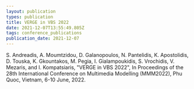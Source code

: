 ```yaml
---
layout: publication
types: publication
title: VERGE in VBS 2022
date: 2021-12-07T13:55:49.805Z
tags: conference_publications
publication_date: 2021-12-07
---
```

<!--StartFragment-->

S. Andreadis, A. Moumtzidou, D. Galanopoulos, N. Pantelidis, K. Apostolidis, D. Touska, K. Gkountakos, M. Pegia, I. Gialampoukidis, S. Vrochidis, V. Mezaris, and I. Kompatsiaris, "VERGE in VBS 2022", In Proceedings of the 28th International Conference on Multimedia Modelling (MMM2022), Phu Quoc, Vietnam, 6-10 June, 2022.

<!--EndFragment-->